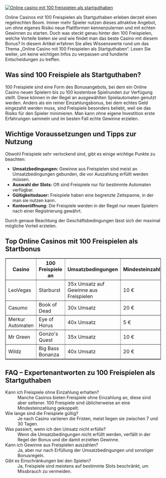 [![Online casino mit 100 freispielen als startguthaben](https://123-caf.pages.dev/gitsignup.png)](https://vrmoo.ru/Bt82HjjY)

<p>Online Casinos mit 100 Freispielen als Startguthaben erleben derzeit einen regelrechten Boom. Immer mehr Spieler nutzen dieses attraktive Angebot, um ohne eigenes Risiko neue Plattformen kennenzulernen und mit echten Gewinnen zu starten. Doch was steckt genau hinter den 100 Freispielen, welche Vorteile bieten sie und wie findet man das beste Casino mit diesem Bonus? In diesem Artikel erfahren Sie alles Wissenswerte rund um das Thema „Online Casino mit 100 Freispielen als Startguthaben“. Lesen Sie weiter, um keine wichtigen Infos zu verpassen und fundierte Entscheidungen zu treffen.</p>  <h2>Was sind 100 Freispiele als Startguthaben?</h2> <p>100 Freispiele sind eine Form des Bonusangebots, bei dem ein Online Casino neuen Spielern bis zu 100 kostenlose Spielrunden zur Verfügung stellt. Diese können in der Regel an ausgewählten Spielautomaten genutzt werden. Anders als ein reiner Einzahlungsbonus, bei dem echtes Geld eingezahlt werden muss, sind Freispiele besonders beliebt, weil sie das Risiko für den Spieler minimieren. Man kann ohne eigene Investition erste Erfahrungen sammeln und im besten Fall echte Gewinne erzielen.</p>  <h2>Wichtige Voraussetzungen und Tipps zur Nutzung</h2> <p>Obwohl Freispiele sehr verlockend sind, gibt es einige wichtige Punkte zu beachten:</p> <ul> <li><strong>Umsatzbedingungen:</strong> Gewinne aus Freispielen sind meist an Umsatzbedingungen gebunden, die vor Auszahlung erfüllt werden müssen.</li> <li><strong>Auswahl der Slots:</strong> Oft sind Freispiele nur für bestimmte Automaten verfügbar.</li> <li><strong>Gültigkeitsdauer:</strong> Freispiele haben eine begrenzte Zeitspanne, in der man sie nutzen kann.</li> <li><strong>Kontoeröffnung:</strong> Die Freispiele werden in der Regel nur neuen Spielern nach einer Registrierung gewährt.</li> </ul> <p>Durch genaue Beachtung der Geschäftsbedingungen lässt sich der maximal mögliche Vorteil erzielen.</p>  <h2>Top Online Casinos mit 100 Freispielen als Startbonus</h2> <table border="1" cellpadding="5" cellspacing="0"> <thead> <tr> <th>Casino</th> <th>100 Freispiele an</th> <th>Umsatzbedingungen</th> <th>Mindesteinzahlung</th> </tr> </thead> <tbody> <tr> <td>LeoVegas</td> <td>Starburst</td> <td>35x Umsatz auf Gewinne aus Freispielen</td> <td>10 €</td> </tr> <tr> <td>Casumo</td> <td>Book of Dead</td> <td>30x Umsatz</td> <td>20 €</td> </tr> <tr> <td>Merkur Automaten</td> <td>Eye of Horus</td> <td>40x Umsatz</td> <td>5 €</td> </tr> <tr> <td>Mr Green</td> <td>Gonzo's Quest</td> <td>35x Umsatz</td> <td>10 €</td> </tr> <tr> <td>Wildz</td> <td>Big Bass Bonanza</td> <td>40x Umsatz</td> <td>20 €</td> </tr> </tbody> </table>  <h2>FAQ – Expertenantworten zu 100 Freispielen als Startguthaben</h2> <dl>   <dt>Kann ich Freispiele ohne Einzahlung erhalten?</dt>   <dd>Manche Casinos bieten Freispiele ohne Einzahlung an, diese sind aber seltener. 100 Freispiele sind üblicherweise an eine Mindesteinzahlung gekoppelt.</dd>      <dt>Wie lange sind die Freispiele gültig?</dt>   <dd>Je nach Casino variieren die Fristen, meist liegen sie zwischen 7 und 30 Tagen.</dd>      <dt>Was passiert, wenn ich den Umsatz nicht erfülle?</dt>   <dd>Wenn die Umsatzbedingungen nicht erfüllt werden, verfällt in der Regel der Bonus und die damit erzielten Gewinne.</dd>      <dt>Kann ich Gewinne aus Freispielen auszahlen?</dt>   <dd>Ja, aber nur nach Erfüllung der Umsatzbedingungen und sonstiger Bonusregeln.</dd>      <dt>Gibt es Einschränkungen bei den Spielen?</dt>   <dd>Ja, Freispiele sind meistens auf bestimmte Slots beschränkt, um Missbrauch zu vermeiden.</dd> </dl>